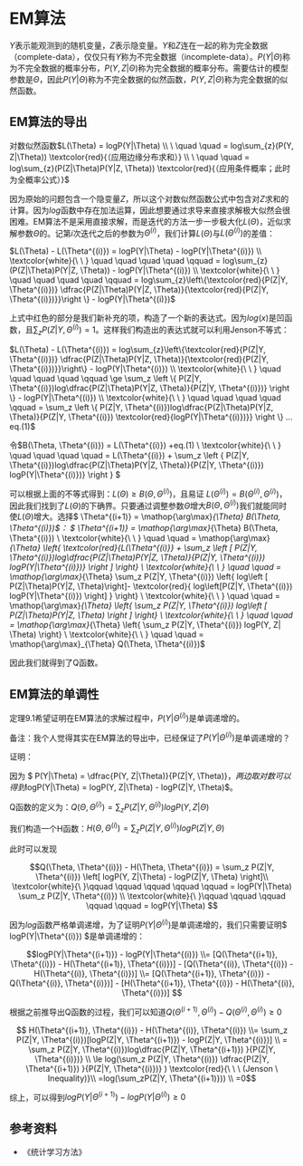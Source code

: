 # EM算法
$Y​$表示能观测到的随机变量，$Z​$表示隐变量。$Y​$和$Z​$连在一起的称为完全数据（complete-data），仅仅只有$Y​$称为不完全数据（incomplete-data）。$P(Y|\Theta)​$称为不完全数据的概率分布，$P(Y, Z|\Theta)​$称为完全数据的概率分布。需要估计的模型参数是$\Theta​$，因此$P(Y|\Theta)​$称为不完全数据的似然函数，$P(Y, Z|\Theta)​$称为完全数据的似然函数。
## EM算法的导出
对数似然函数$L(\Theta) = logP(Y|\Theta)  \\ \  \quad \quad = log\sum_{z}(P(Y, Z|\Theta)) \textcolor{red}{（应用边缘分布求和）} \\ \  \quad \quad = log\sum_{z}(P(Z|\Theta)P(Y|Z, \Theta))  \textcolor{red}{（应用条件概率；此时为全概率公式）}​$

因为原始的问题包含一个隐变量$Z​$，所以这个对数似然函数公式中包含对$Z​$求和的计算。因为$log​$函数中存在加法运算，因此想要通过求导来直接求解极大似然会很困难。EM算法不是采用直接求解，而是迭代的方法一步一步极大化$L(\Theta)​$，近似求解参数$\Theta​$的。记第$i​$次迭代之后的参数为$\Theta^{(i)}​$，我们计算$L(\Theta)​$与$L(\Theta^{(i)})​$的差值：

$L(\Theta) - L(\Theta^{(i)}) = logP(Y|\Theta) - logP(Y|\Theta^{(i)}) \\ \textcolor{white}{\ \ } \quad \quad \quad \quad \qquad  = log\sum_{z}(P(Z|\Theta)P(Y|Z, \Theta)) - logP(Y|\Theta^{(i)}) \\ \textcolor{white}{\ \ } \quad \quad \quad \quad \qquad  = log\sum_{z}\left\{\textcolor{red}{P(Z|Y, \Theta^{(i)})} \dfrac{P(Z|\Theta)P(Y|Z, \Theta)}{\textcolor{red}{P(Z|Y, \Theta^{(i)})}}\right \} - logP(Y|\Theta^{(i)})$

上式中红色的部分是我们新补充的项，构造了一个新的表达式。因为$log(x)$是凹函数，且$\sum_{z}P(Z|Y, \Theta^{(i)}) = 1$。这样我们构造出的表达式就可以利用Jenson不等式：

$L(\Theta) - L(\Theta^{(i)}) = log\sum_{z}\left\{\textcolor{red}{P(Z|Y, \Theta^{(i)})} \dfrac{P(Z|\Theta)P(Y|Z, \Theta)}{\textcolor{red}{P(Z|Y, \Theta^{(i)})}}\right\} - logP(Y|\Theta^{(i)}) \\ \textcolor{white}{\ \ } \quad \quad \quad \quad \qquad  \ge  \sum_z \left \{ P(Z|Y, \Theta^{(i)})log\dfrac{P(Z|\Theta)P(Y|Z, \Theta)}{P(Z|Y, \Theta^{(i)})} \right \} - logP(Y|\Theta^{(i)})   \\ \textcolor{white}{\ \ } \quad \quad \quad \quad \qquad  =  \sum_z \left \{ P(Z|Y, \Theta^{(i)})log\dfrac{P(Z|\Theta)P(Y|Z, \Theta)}{P(Z|Y, \Theta^{(i)}) \textcolor{red}{logP(Y|\Theta^{(i)})}} \right \}   ... eq.(1)$

令$B(\Theta, \Theta^{(i)}) = L(\Theta^{(i)}) +eq.(1) \\ \textcolor{white}{\ \ } \quad \quad \quad \quad = L(\Theta^{(i)}) + \sum_z \left \{ P(Z|Y, \Theta^{(i)})log\dfrac{P(Z|\Theta)P(Y|Z, \Theta)}{P(Z|Y, \Theta^{(i)}) logP(Y|\Theta^{(i)})} \right \}  $

可以根据上面的不等式得到：$L(\Theta) \ge B(\Theta, \Theta^{(i)})​$，且易证 $L(\Theta^{(i)}) = B(\Theta^{(i)}, \Theta^{(i)})​$，因此我们找到了$L(\Theta)​$的下确界。只要通过调整参数$\Theta​$增大$B(\Theta, \Theta^{(i)})​$我们就能同时使$L(\Theta)​$增大。选择$ \Theta^{(i+1)} = \mathop{\arg\max}_{\Theta} B(\Theta, \Theta^{(i)})​$：
$ \Theta^{(i+1)} = \mathop{\arg\max}_{\Theta} B(\Theta, \Theta^{(i)}) \\ \textcolor{white}{\ \ }  \quad \quad = \mathop{\arg\max}_{\Theta} \left\{ \textcolor{red}{L(\Theta^{(i)}} + \sum_z \left [ P(Z|Y, \Theta^{(i)})log\dfrac{P(Z|\Theta)P(Y|Z, \Theta)}{P(Z|Y, \Theta^{(i)}) logP(Y|\Theta^{(i)})} \right ] \right\} \\ \textcolor{white}{\ \ } \quad \quad = \mathop{\arg\max}_{\Theta} \sum_z  P(Z|Y, \Theta^{(i)}) \left\{ log\left [ P(Z|\Theta)P(Y|Z, \Theta)\right]- \textcolor{red}{  log\left[P(Z|Y, \Theta^{(i)}) logP(Y|\Theta^{(i)}) \right]   } \right\}  \\ \textcolor{white}{\ \ } \quad \quad = \mathop{\arg\max}_{\Theta} \left\{ \sum_z  P(Z|Y, \Theta^{(i)}) log\left [ P(Z|\Theta)P(Y|Z, \Theta) \right ] \right\}   \\ \textcolor{white}{\ \ } \quad \quad = \mathop{\arg\max}_{\Theta} \left\{ \sum_z  P(Z|Y, \Theta^{(i)}) logP(Y, Z| \Theta) \right\} \\ \textcolor{white}{\ \ } \quad \quad = \mathop{\arg\max}_{\Theta} Q(\Theta, \Theta^{(i)})​$

因此我们就得到了Q函数。



## EM算法的单调性

定理9.1希望证明在EM算法的求解过程中，$P(Y|\Theta^{(i)})​$是单调递增的。

备注：我个人觉得其实在EM算法的导出中，已经保证了$P(Y|\Theta^{(i)})​$是单调递增的？

证明：

因为 $ P(Y|\Theta) = \dfrac{P(Y, Z|\Theta)}{P(Z|Y, \Theta)}​$，两边取对数可以得到$logP(Y|\Theta) = logP(Y, Z|\Theta) - logP(Z|Y, \Theta)​$。

Q函数的定义为：$Q(\Theta, \Theta^{(i)}) = \sum_z  P(Z|Y, \Theta^{(i)}) logP(Y, Z| \Theta)​$

我们构造一个H函数：$H(\Theta, \Theta^{(i)}) = \sum_z  P(Z|Y, \Theta^{(i)}) logP(Z|Y,  \Theta)​$

此时可以发现

$$Q(\Theta, \Theta^{(i)}) - H(\Theta, \Theta^{(i)}) =  \sum_z  P(Z|Y, \Theta^{(i)}) \left[ logP(Y, Z|\Theta) - logP(Z|Y, \Theta) \right]\\ \textcolor{white}{\ }\qquad \qquad \qquad \qquad  \qquad =  logP(Y|\Theta) \sum_z  P(Z|Y, \Theta^{(i)})  \\ \textcolor{white}{\ }\qquad \qquad \qquad \qquad  \qquad =  logP(Y|\Theta) ​$$

因为$log​$函数严格单调递增，为了证明$P(Y|\Theta^{(i)})​$是单调递增的，我们只需要证明$ logP(Y|\Theta^{(i)}) ​$是单调递增的：

$$logP(Y|\Theta^{(i+1)}) - logP(Y|\Theta^{(i)})  \\=  [Q(\Theta^{(i+1)}, \Theta^{(i)}) - H(\Theta^{(i+1)}, \Theta^{(i)})] - [Q(\Theta^{(i)}, \Theta^{(i)}) - H(\Theta^{(i)}, \Theta^{(i)})]  \\=  [Q(\Theta^{(i+1)}, \Theta^{(i)}) - Q(\Theta^{(i)}, \Theta^{(i)})] - [H(\Theta^{(i+1)}, \Theta^{(i)}) - H(\Theta^{(i)}, \Theta^{(i)})]  ​$$

根据之前推导出Q函数的过程，我们可以知道$Q(\Theta^{(i+1)}, \Theta^{(i)}) - Q(\Theta^{(i)}, \Theta^{(i)}) \ge 0$

$$ H(\Theta^{(i+1)}, \Theta^{(i)}) - H(\Theta^{(i)}, \Theta^{(i)})  \\= \sum_z  P(Z|Y, \Theta^{(i)})[logP(Z|Y,  \Theta^{(i+1)}) - logP(Z|Y,  \Theta^{(i)})] \\ =  \sum_z  P(Z|Y, \Theta^{(i)})log\dfrac{P(Z|Y,  \Theta^{(i+1)})  }{P(Z|Y,  \Theta^{(i)})} \\ \le log(\sum_z P(Z|Y, \Theta^{(i)}) \dfrac{P(Z|Y,  \Theta^{(i+1)})  }{P(Z|Y,  \Theta^{(i)})} )    \textcolor{red}{\ \ \ (Jenson \ Inequality)}\\ =log(\sum_zP(Z|Y, \Theta^{(i+1)})) \\ =0​$$



综上，可以得到$logP(Y|\Theta^{(i+1)}) - logP(Y|\Theta^{(i)}) \ge 0$

## 参考资料

- 《统计学习方法》

